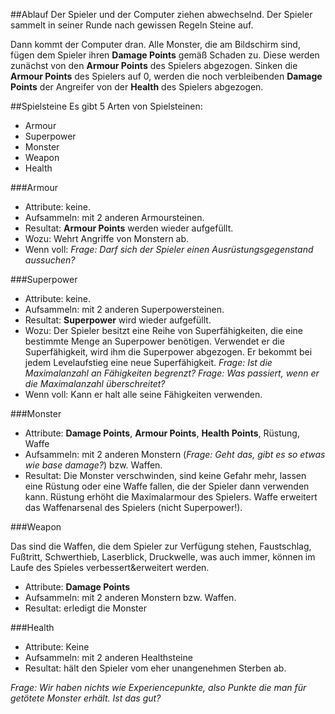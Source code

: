 ##Ablauf
Der Spieler und der Computer ziehen abwechselnd. Der Spieler sammelt in seiner Runde nach gewissen Regeln Steine auf. 

Dann kommt der Computer dran. Alle Monster, die am Bildschirm sind, fügen dem Spieler ihren **Damage Points** gemäß Schaden zu. Diese werden zunächst von den **Armour Points** des Spielers abgezogen. Sinken die **Armour Points** des Spielers auf 0, werden die noch verbleibenden **Damage Points** der Angreifer von der **Health** des Spielers abgezogen.

##Spielsteine
Es gibt 5 Arten von Spielsteinen:

* Armour
* Superpower
* Monster
* Weapon
* Health

###Armour

* Attribute: keine.
* Aufsammeln: mit 2 anderen Armoursteinen.
* Resultat: **Armour Points** werden wieder aufgefüllt.
* Wozu: Wehrt Angriffe von Monstern ab.
* Wenn voll: *Frage: Darf sich der Spieler einen Ausrüstungsgegenstand aussuchen?*

###Superpower

* Attribute: keine.
* Aufsammeln: mit 2 anderen Superpowersteinen.
* Resultat: **Superpower** wird wieder aufgefüllt. 
* Wozu: Der Spieler besitzt eine Reihe von Superfähigkeiten, die eine bestimmte Menge an Superpower benötigen. Verwendet er die Superfähigkeit, wird ihm die Superpower abgezogen. Er bekommt bei jedem Levelaufstieg eine neue Superfähigkeit. *Frage: Ist die Maximalanzahl an Fähigkeiten begrenzt? Frage: Was passiert, wenn er die Maximalanzahl überschreitet?*
* Wenn voll: Kann er halt alle seine Fähigkeiten verwenden.

###Monster

* Attribute: **Damage Points**, **Armour Points**, **Health Points**, Rüstung, Waffe
* Aufsammeln: mit 2 anderen Monstern (*Frage: Geht das, gibt es so etwas wie base damage?*) bzw. Waffen.
* Resultat: Die Monster verschwinden, sind keine Gefahr mehr, lassen eine Rüstung oder eine Waffe fallen, die der Spieler dann verwenden kann. Rüstung erhöht die Maximalarmour des Spielers. Waffe erweitert das Waffenarsenal des Spielers (nicht Superpower!).

###Weapon

Das sind die Waffen, die dem Spieler zur Verfügung stehen, Faustschlag, Fußtritt, Schwerthieb, Laserblick, Druckwelle, was auch immer, können im Laufe des Spieles verbessert&erweitert werden.

* Attribute: **Damage Points**
* Aufsammeln: mit 2 anderen Monstern bzw. Waffen.
* Resultat: erledigt die Monster

###Health

* Attribute: Keine
* Aufsammeln: mit 2 anderen Healthsteine
* Resultat: hält den Spieler vom eher unangenehmen Sterben ab.

*Frage: Wir haben nichts wie Experiencepunkte, also Punkte die man für getötete Monster erhält. Ist das gut?*